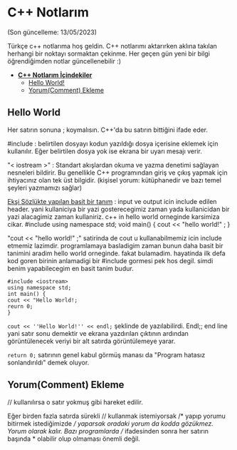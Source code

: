 # **C++ Notlarım**

(Son güncelleme: 13/05/2023)

Türkçe c++ notlarıma hoş geldin. C++ notlarımı aktarırken aklına takılan herhangi bir noktayı sormaktan çekinme. Her geçen gün yeni bir bilgi öğrendiğimden notlar güncellenebilir :)

- [**C++ Notlarım İçindekiler**](#hello-world)
  - [Hello World!](#hello-world)
  - [Yorum(Comment) Ekleme](#yorumcomment-ekleme)

## Hello World

Her satırın sonuna ; koymalısın. C++'da bu satırın bittiğini ifade eder.

#include : belirtilen dosyayı kodun yazıldığı dosya içerisine eklemek için kullanılır. Eğer belirtilen dosya yok ise ekrana bir uyarı mesajı verir.

"< iostream >" : Standart akışlardan okuma ve yazma denetimi sağlayan nesneleri bildirir. Bu genellikle C++ programından giriş ve çıkış yapmak için ihtiyacınız olan tek üst bilgidir.
(kişisel yorum: kütüphanedir ve bazı temel şeyleri yazmamızı sağlar)

[Ekşi Sözlükte yapılan basit bir tanım](https://eksisozluk2023.com/iostream--335972) : input ve output icin include edilen header. yani kullaniciya bir yazi gosterecegimiz zaman yada kullanicidan bir yazi alacagimiz zaman kullaniriz. c++ in hello world orneginde karsimiza cikar. #include using namespace std; void main() { cout << "hello world!" ; }

"cout << "hello world!" ;" satirinda de cout u kullanabilmemiz icin include etmemiz lazimdir. programlamaya basladigim zaman bunun daha basit bir tanimini aradim hello world orneginde. fakat bulamadim. hayatinda ilk defa kod goren birinin anlamadigi bir #include gormesi pek hos degil. simdi benim yapabilecegim en basit tanim budur.


```
#include <iostream> 
using namespace std; 
int main() {
cout << "Hello World!;
reurn 0;
}
```
  ```cout << ''Hello World!'' << endl;``` şeklinde de yazılabilirdi. Endl;; end line yani satır sonu demektir ve ekrana yazdırılan çıktının ardından görüntülenecek veriyi bir alt satırda görüntülemeye yarar. 
  
```return 0;``` satırının genel kabul görmüş manası da "Program hatasız sonlandırıldı" demek oluyor.  

## Yorum(Comment) Ekleme


// kullanılırsa o satır yokmuş gibi hareket edilir. 

Eğer birden fazla satırda sürekli // kullanmak istemiyorsak /* yapıp yorumu bitirmek istediğimizde */ yaparsak oradaki yorum da kodda gözükmez. Yorum olarak kalır. Bazı programlarda /* ifadesinden sonra her satırın başında * olabilir olup olmaması önemli değil. 
